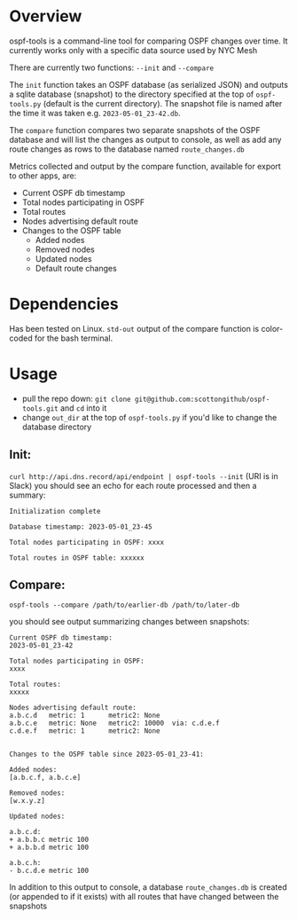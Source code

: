 # Overview
ospf-tools is a command-line tool for comparing OSPF changes over time. It currently works only with a specific data source used by NYC Mesh

There are currently two functions: `--init` and `--compare`

The `init` function takes an OSPF database (as serialized JSON) and outputs a sqlite database (snapshot) to the directory specified at the top of `ospf-tools.py` (default is the current directory). The snapshot file is named after the time it was taken e.g. `2023-05-01_23-42.db`.

The `compare` function compares two separate snapshots of the OSPF database and will list the changes as output to console, as well as add any route changes as rows to the database named `route_changes.db`

Metrics collected and output by the compare function, available for export to other apps, are:

* Current OSPF db timestamp
* Total nodes participating in OSPF
* Total routes 
* Nodes advertising default route
* Changes to the OSPF table
  + Added nodes
  + Removed nodes 
  + Updated nodes
  + Default route changes


# Dependencies
Has been tested on Linux. `std-out` output of the compare function is color-coded for the bash terminal.

# Usage

* pull the repo down: `git clone git@github.com:scottongithub/ospf-tools.git` and `cd` into it
* change `out_dir` at the top of `ospf-tools.py` if you'd like to change the database directory

## Init:

`curl http://api.dns.record/api/endpoint | ospf-tools --init`
(URI is in Slack)
you should see an echo for each route processed and then a summary:
```
Initialization complete

Database timestamp: 2023-05-01_23-45 

Total nodes participating in OSPF: xxxx

Total routes in OSPF table: xxxxxx
````

## Compare:
`ospf-tools --compare /path/to/earlier-db /path/to/later-db`

you should see output summarizing changes between snapshots:

```
Current OSPF db timestamp:
2023-05-01_23-42
 
Total nodes participating in OSPF: 
xxxx
 
Total routes: 
xxxxx
 
Nodes advertising default route:  
a.b.c.d   metric: 1      metric2: None
a.b.c.e   metric: None   metric2: 10000  via: c.d.e.f
c.d.e.f   metric: 1      metric2: None


Changes to the OSPF table since 2023-05-01_23-41:
 
Added nodes:  
[a.b.c.f, a.b.c.e]
 
Removed nodes:  
[w.x.y.z]
 
Updated nodes:  

a.b.c.d:
+ a.b.b.c metric 100 
+ a.b.b.d metric 100 

a.b.c.h:
- b.c.d.e metric 100 
```

In addition to this output to console, a database `route_changes.db` is created (or appended to if it exists) with all routes that have changed between the snapshots







